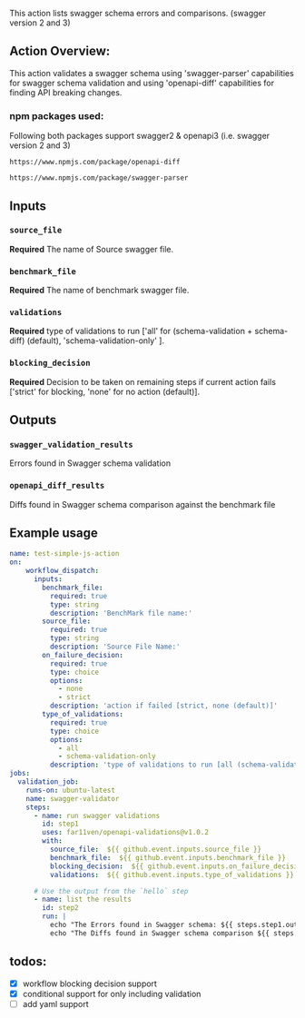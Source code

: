 This action lists swagger schema errors and comparisons. (swagger version 2 and 3)

## Action Overview:
This action validates a swagger schema using 'swagger-parser' capabilities for swagger schema validation and using 'openapi-diff' capabilities for finding API breaking changes.


### npm packages used:
Following both packages support swagger2 & openapi3 (i.e. swagger version 2 and 3)

```
https://www.npmjs.com/package/openapi-diff

https://www.npmjs.com/package/swagger-parser
```

## Inputs

### `source_file`

**Required** The name of Source swagger file.

### `benchmark_file`

**Required** The name of benchmark swagger file.

### `validations`

**Required** type of validations to run ['all' for (schema-validation + schema-diff) (default), 'schema-validation-only' ].

### `blocking_decision`

**Required** Decision to be taken on remaining steps if current action fails ['strict' for blocking, 'none' for no action (default)].


## Outputs

### `swagger_validation_results`
Errors found in Swagger schema validation

### `openapi_diff_results`
Diffs found in Swagger schema comparison against the benchmark file

## Example usage

```yaml
name: test-simple-js-action
on:
    workflow_dispatch:
      inputs:
        benchmark_file:
          required: true
          type: string
          description: 'BenchMark file name:'
        source_file:
          required: true
          type: string
          description: 'Source File Name:'
        on_failure_decision:
          required: true
          type: choice
          options:
            - none
            - strict
          description: 'action if failed [strict, none (default)]'
        type_of_validations:
          required: true
          type: choice
          options:
            - all
            - schema-validation-only
          description: 'type of validations to run [all (schema-validation + schema-diff) (default), schema-validation-only ]'
jobs:
  validation_job:
    runs-on: ubuntu-latest
    name: swagger-validator
    steps:
      - name: run swagger validations
        id: step1
        uses: far11ven/openapi-validations@v1.0.2
        with:
          source_file:  ${{ github.event.inputs.source_file }}
          benchmark_file:  ${{ github.event.inputs.benchmark_file }}
          blocking_decision:  ${{ github.event.inputs.on_failure_decision }}
          validations:  ${{ github.event.inputs.type_of_validations }}

      # Use the output from the `hello` step
      - name: list the results
        id: step2
        run: |
          echo "The Errors found in Swagger schema: ${{ steps.step1.outputs.swagger_validation_results }}"
          echo "The Diffs found in Swagger schema comparison ${{ steps.step1.outputs.openapi_diff_results }}"

```

## todos:

- [x] workflow blocking decision support
- [x] conditional support for only including validation
- [ ] add yaml support